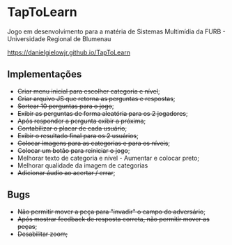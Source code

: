 # TapToLearn

Jogo em desenvolvimento para a matéria de Sistemas Multimídia da FURB - Universidade Regional de Blumenau

https://danielgielowjr.github.io/TapToLearn

## Implementações
* ~~Criar menu inicial para escolher categoria e nível~~;
* ~~Criar arquivo JS que retorna as perguntas e respostas~~;
* ~~Sortear 10 perguntas para o jogo~~;
* ~~Exibir as perguntas de forma aleatória para os 2 jogadores~~;
* ~~Após responder a pergunta exibir a próxima~~;
* ~~Contabilizar o placar de cada usuário~~;
* ~~Exibir o resultado final para os 2 usuários~~;
* ~~Colocar imagens para as categorias e para os níveis~~;
* ~~Colocar um botão para reiniciar o jogo~~;
* Melhorar texto de categoria e nível - Aumentar e colocar preto;
* Melhorar qualidade da imagem de categorias
* ~~Adicionar áudio ao acertar / errar~~;

## Bugs
* ~~Não permitir mover a peça para "invadir" o campo do adversário~~;
* ~~Após mostrar feedback de resposta correta, não permitir mover as peças~~;
* ~~Desabilitar zoom;~~

